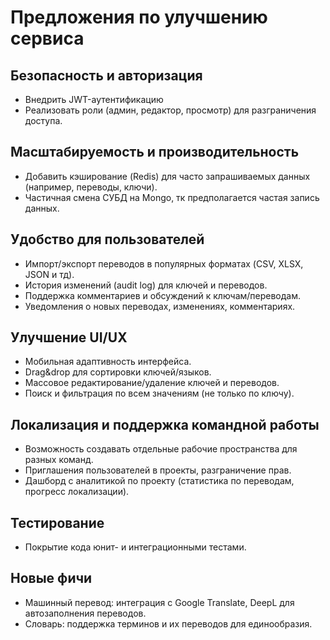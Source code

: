 # Предложения по улучшению сервиса

## Безопасность и авторизация
   - Внедрить JWT-аутентификацию
   - Реализовать роли (админ, редактор, просмотр) для разграничения доступа.

## Масштабируемость и производительность
   - Добавить кэширование (Redis) для часто запрашиваемых данных (например, переводы, ключи).
   - Частичная смена СУБД на Mongo, тк предполагается частая запись данных.

## Удобство для пользователей
   - Импорт/экспорт переводов в популярных форматах (CSV, XLSX, JSON и тд).
   - История изменений (audit log) для ключей и переводов.
   - Поддержка комментариев и обсуждений к ключам/переводам.
   - Уведомления о новых переводах, изменениях, комментариях. 

## Улучшение UI/UX
   - Мобильная адаптивность интерфейса.
   - Drag&drop для сортировки ключей/языков.
   - Массовое редактирование/удаление ключей и переводов.
   - Поиск и фильтрация по всем значениям (не только по ключу). 

## Локализация и поддержка командной работы
   - Возможность создавать отдельные рабочие пространства для разных команд.
   - Приглашения пользователей в проекты, разграничение прав.
   - Дашборд с аналитикой по проекту (статистика по переводам, прогресс локализации).

## Тестирование
   - Покрытие кода юнит- и интеграционными тестами.

## Новые фичи 
   - Машинный перевод: интеграция с Google Translate, DeepL для автозаполнения переводов.
   - Словарь: поддержка терминов и их переводов для единообразия.
